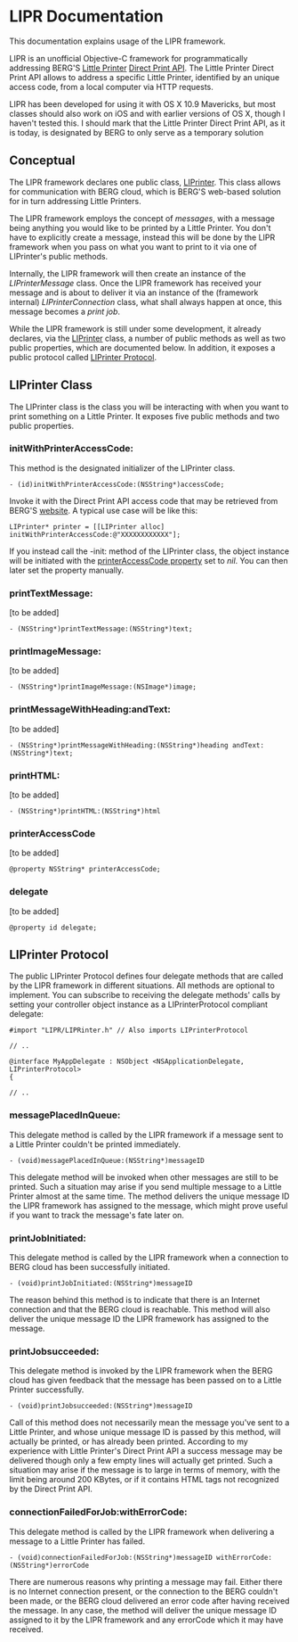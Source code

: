 # LIPR Documentation

This documentation explains usage of the LIPR framework. 

LIPR is an unofficial Objective-C framework for programmatically addressing BERG'S [Little Printer](http://bergcloud.com/littleprinter/) [Direct Print API](http://remote.bergcloud.com/developers/littleprinter/direct_print_codes). The Little Printer Direct Print API allows to address a specific Little Printer, identified by an unique access code, from a local computer via HTTP requests.

LIPR has been developed for using it with OS X 10.9 Mavericks, but most classes should also work on iOS and with earlier versions of OS X, though I haven't tested this. I should mark that the Little Printer Direct Print API, as it is today, is designated by BERG to only serve as a temporary solution

## Conceptual

The LIPR framework declares one public class, [LIPrinter](#LIPrinter). This class allows for communication with BERG cloud, which is BERG'S web-based solution for in turn addressing Little Printers. 

The LIPR framework employs the concept of *messages*, with a message being anything you would like to be printed by a Little Printer. You don't have to explicitly create a message, instead this will be done by the LIPR framework when you pass on what you want to print to it via one of LIPrinter's public methods. 

Internally, the LIPR framework will then create an instance of the *LIPrinterMessage* class. Once the LIPR framework has received your message and is about to deliver it via an instance of the (framework internal) *LIPrinterConnection* class, what shall always happen at once, this message becomes a *print job*. 

While the LIPR framework is still under some development, it already declares, via the [LIPrinter](#LIPrinter) class, a number of public methods as well as two public properties, which are documented below. In addition, it exposes a public protocol called [LIPrinter Protocol](#LIPrinterProtocol).

## LIPrinter Class

The LIPrinter class is the class you will be interacting with when you want to print something on a Little Printer. It exposes five public methods and two public properties.

### initWithPrinterAccessCode:

This method is the designated initializer of the LIPrinter class.

	- (id)initWithPrinterAccessCode:(NSString*)accessCode;

Invoke it with the Direct Print API access code that may be retrieved from BERG'S [website](http://remote.bergcloud.com/developers/littleprinter/direct_print_codes). A typical use case will be like this:

	LIPrinter* printer = [[LIPrinter alloc] initWithPrinterAccessCode:@"XXXXXXXXXXXX"];
	
If you instead call the -init: method of the LIPrinter class, the object instance will be initiated with the [printerAccessCode property](#printerAccessCode) set to *nil*. You can then later set the property manually.

### printTextMessage:

[to be added]

	- (NSString*)printTextMessage:(NSString*)text;

### printImageMessage:

[to be added]

	- (NSString*)printImageMessage:(NSImage*)image;

### printMessageWithHeading:andText:

[to be added]

	- (NSString*)printMessageWithHeading:(NSString*)heading andText:(NSString*)text;

### printHTML:

[to be added]

	- (NSString*)printHTML:(NSString*)html

### printerAccessCode

[to be added]

	@property NSString* printerAccessCode;

### delegate

[to be added]

	@property id delegate;

## LIPrinter Protocol

The public LIPrinter Protocol defines four delegate methods that are called by the LIPR framework in different situations. All methods are optional to implement. You can subscribe to receiving the delegate methods' calls by setting your controller object instance as a LIPrinterProtocol compliant delegate:

	#import "LIPR/LIPRinter.h" // Also imports LIPrinterProtocol
	
	// ..
	
	@interface MyAppDelegate : NSObject <NSApplicationDelegate, LIPrinterProtocol> 
	{
	
	// ..

### messagePlacedInQueue:

This delegate method is called by the LIPR framework if a message sent to a Little Printer couldn't be printed immediately.

	- (void)messagePlacedInQueue:(NSString*)messageID

This delegate method will be invoked when other messages are still to be printed. Such a situation may arise if you send multiple message to a Little Printer almost at the same time. The method delivers the unique message ID the LIPR framework has assigned to the message, which might prove useful if you want to track the message's fate later on. 

### printJobInitiated:

This delegate method is called by the LIPR framework when a connection to BERG cloud has been successfully initiated. 

	- (void)printJobInitiated:(NSString*)messageID
 
 The reason behind this method is to indicate that there is an Internet connection and that the BERG cloud is reachable. This method will also deliver the unique message ID the LIPR framework has assigned to the message.

### printJobsucceeded:

This delegate method is invoked by the LIPR framework when the BERG cloud has given feedback that the message has been passed on to a Little Printer successfully. 

	- (void)printJobsucceeded:(NSString*)messageID

Call of this method does not necessarily mean the message you've sent to a Little Printer, and whose unique message ID is passed by this method, will actually be printed, or has already been printed. According to my experience with Little Printer's Direct Print API a success message may be delivered though only a few empty lines will actually get printed. Such a situation may arise if the message is to large in terms of memory, with the limit being around 200 KBytes, or if it contains HTML tags not recognized by the Direct Print API.

### connectionFailedForJob:withErrorCode:

This delegate method is called by the LIPR framework when delivering a message to a Little Printer has failed. 

	- (void)connectionFailedForJob:(NSString*)messageID withErrorCode:(NSString*)errorCode

There are numerous reasons why printing a message may fail. Either there is no Internet connection present, or the connection to the BERG couldn't been made, or the BERG cloud delivered an error code after having received the message. In any case, the method will deliver the unique message ID assigned to it by the LIPR framework and any errorCode which it may have received.